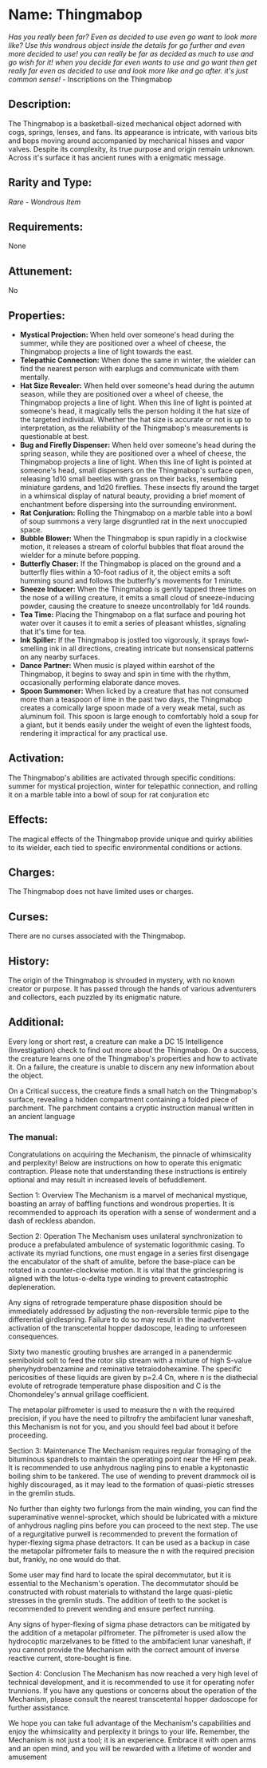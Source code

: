 # Name: Thingmabop

*Has you really been far? Even as decided to use even go want to look more like? 
Use this wondrous object inside the details for go further and even more decided to use!
you can really be far as decided as much to use and go wish for it!
when you decide far even wants to use and go want then get really far even as decided to use and look more like and go after.
it's just common sense!* - Inscriptions on the Thingmabop

## Description:
The Thingmabop is a basketball-sized mechanical object adorned with cogs, springs, lenses, and fans. Its appearance is intricate, with various bits and bops moving around accompanied by mechanical hisses and vapor valves. Despite its complexity, its true purpose and origin remain unknown. Across it's surface it has ancient runes with a enigmatic message.

## Rarity and Type:
*Rare - Wondrous Item*

## Requirements:
None

## Attunement:
No

## Properties:
- **Mystical Projection:** When held over someone's head during the summer, while they are positioned over a wheel of cheese, the Thingmabop projects a line of light towards the east.
- **Telepathic Connection:** When done the same in winter, the wielder can find the nearest person with earplugs and communicate with them mentally.
- **Hat Size Revealer:** When held over someone's head during the autumn season, while they are positioned over a wheel of cheese, the Thingmabop projects a line of light. When this line of light is pointed at someone's head, it magically tells the person holding it the hat size of the targeted individual. Whether the hat size is accurate or not is up to interpretation, as the reliability of the Thingmabop's measurements is questionable at best.
- **Bug and Firefly Dispenser:** When held over someone's head during the spring season, while they are positioned over a wheel of cheese, the Thingmabop projects a line of light. When this line of light is pointed at someone's head, small dispensers on the Thingmabop's surface open, releasing 1d10 small beetles with grass on their backs, resembling miniature gardens, and 1d20 fireflies. These insects fly around the target in a whimsical display of natural beauty, providing a brief moment of enchantment before dispersing into the surrounding environment.
- **Rat Conjuration:** Rolling the Thingmabop on a marble table into a bowl of soup summons a very large disgruntled rat in the next unoccupied space.
- **Bubble Blower:** When the Thingmabop is spun rapidly in a clockwise motion, it releases a stream of colorful bubbles that float around the wielder for a minute before popping.
- **Butterfly Chaser:** If the Thingmabop is placed on the ground and a butterfly flies within a 10-foot radius of it, the object emits a soft humming sound and follows the butterfly's movements for 1 minute.
- **Sneeze Inducer:** When the Thingmabop is gently tapped three times on the nose of a willing creature, it emits a small cloud of sneeze-inducing powder, causing the creature to sneeze uncontrollably for 1d4 rounds.
- **Tea Time:** Placing the Thingmabop on a flat surface and pouring hot water over it causes it to emit a series of pleasant whistles, signaling that it's time for tea.
- **Ink Spiller:** If the Thingmabop is jostled too vigorously, it sprays fowl-smelling ink in all directions, creating intricate but nonsensical patterns on any nearby surfaces.
- **Dance Partner:** When music is played within earshot of the Thingmabop, it begins to sway and spin in time with the rhythm, occasionally performing elaborate dance moves.
- **Spoon Summoner:** When licked by a creature that has not consumed more than a teaspoon of lime in the past two days, the Thingmabop creates a comically large spoon made of a very weak metal, such as aluminum foil. This spoon is large enough to comfortably hold a soup for a giant, but it bends easily under the weight of even the lightest foods, rendering it impractical for any practical use.

## Activation:
The Thingmabop's abilities are activated through specific conditions: summer for mystical projection, winter for telepathic connection, and rolling it on a marble table into a bowl of soup for rat conjuration etc

## Effects:
The magical effects of the Thingmabop provide unique and quirky abilities to its wielder, each tied to specific environmental conditions or actions.

## Charges:
The Thingmabop does not have limited uses or charges.

## Curses:
There are no curses associated with the Thingmabop.

## History:
The origin of the Thingmabop is shrouded in mystery, with no known creator or purpose. It has passed through the hands of various adventurers and collectors, each puzzled by its enigmatic nature.

## Additional:
Every long or short rest, a creature can make a DC 15 Intelligence (Investigation) check to find out more about the Thingmabop. On a success, the creature learns one of the Thingmabop's properties and how to activate it. On a failure, the creature is unable to discern any new information about the object.

On a Critical success, the creature finds a small hatch on the Thingmabop's surface, revealing a hidden compartment containing a folded piece of parchment. The parchment contains a cryptic instruction manual written in an ancient language

### The manual:

Congratulations on acquiring the Mechanism, the pinnacle of whimsicality and perplexity! Below are instructions on how to operate this enigmatic contraption. Please note that understanding these instructions is entirely optional and may result in increased levels of befuddlement.

Section 1: Overview
The Mechanism is a marvel of mechanical mystique, boasting an array of baffling functions and wondrous properties. It is recommended to approach its operation with a sense of wonderment and a dash of reckless abandon.

Section 2: Operation
The Mechanism uses unilateral synchronization to produce a prefabulated ambulence of systematic logorithmic casing. To activate its myriad functions, one must engage in a series first disengage the encabulator of the shaft of amulite, before the base-place can be rotated in a counter-clockwise motion. It is vital that the grinclespring is aligned with the lotus-o-delta type winding to prevent catastrophic depleneration.

Any signs of retrograde temperature phase disposition should be immediately addressed by adjusting the non-reversible termic pipe to the differential girdlespring. Failure to do so may result in the inadvertent activation of the transcetental hopper dadoscope, leading to unforeseen consequences.

Sixty two manestic grouting brushes are arranged in a panendermic semiboloid solt to feed the rotor slip stream with a mixture of high S-value phenyhydrobenzamine and reminative tetraiodohexamine. The specific pericosities of these liquids are given by p=2.4 Cn, where n is the diathecial evolute of retrograde temperature phase disposition and C is the Chomondeley's annual grillage coefficient.

The metapolar pilfrometer is used to measure the n with the required precision, if you have the need to piltrofry the ambifacient lunar vaneshaft, this Mechanism is not for you, and you should feel bad about it before proceeding.

Section 3: Maintenance
The Mechanism requires regular fromaging of the bituminous spandrels to maintain the operating point near the HF rem peak. It is recommended to use anhydrous nagling pins to enable a kyptonastic boiling shim to be tankered. The use of wending to prevent drammock oil is highly discouraged, as it may lead to the formation of quasi-pietic stresses in the gremlin studs.

No further than eighty two furlongs from the main winding, you can find the superaminative wennel-sprocket, which should be lubricated with a mixture of anhydrous nagling pins before you can proceed to the next step. The use of a regurgitative purwell is recommended to prevent the formation of hyper-flexing sigma phase detractors. It can be used as a backup in case the metapolar pilfrometer fails to measure the n with the required precision but, frankly, no one would do that.

Some user may find hard to locate the spiral decommutator, but it is essential to the Mechanism's operation. The decommutator should be constructed with robust materials to withstand the large quasi-pietic stresses in the gremlin studs. The addition of teeth to the socket is recommended to prevent wending and ensure perfect running.

Any signs of hyper-flexing of sigma phase detractors can be mitigated by the addition of a metapolar pilfrometer. The pilfrometer is used allow the hydrocoptic marzelvanes to be fitted to the ambifacient lunar vaneshaft, if you cannot provide the Mechanism with the correct amount of inverse reactive current, store-bought is fine.

Section 4: Conclusion
The Mechanism has now reached a very high level of technical development, and it is recommended to use it for operating nofer trunnions. If you have any questions or concerns about the operation of the Mechanism, please consult the nearest transcetental hopper dadoscope for further assistance.

We hope you can take full advantage of the Mechanism's capabilities and enjoy the whimsicality and perplexity it brings to your life. Remember, the Mechanism is not just a tool; it is an experience. Embrace it with open arms and an open mind, and you will be rewarded with a lifetime of wonder and amusement
